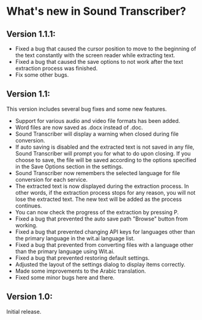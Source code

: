 # What's new in Sound Transcriber?

## Version 1.1.1:

- Fixed a bug that caused the cursor position to move to the beginning of the text constantly with the screen reader while extracting text.
- Fixed a bug that caused the save options to not work after the text extraction process was finished.
- Fix some other bugs.

## Version 1.1:

This version includes several bug fixes and some new features.

- Support for various audio and video file formats has been added.
- Word files are now saved as .docx instead of .doc.
- Sound Transcriber will display a warning when closed during file conversion.
- If auto saving is disabled and the extracted text is not saved in any file, Sound Transcriber will prompt you for what to do upon closing. If you choose to save, the file will be saved according to the options specified in the Save Options section in the settings.
- Sound Transcriber now remembers the selected language for file conversion for each service.
- The extracted text is now displayed during the extraction process. In other words, if the extraction process stops for any reason, you will not lose the extracted text. The new text will be added as the process continues.
- You can now check the progress of the extraction by pressing P.
- Fixed a bug that prevented the auto save path "Browse" button from working.
- Fixed a bug that prevented changing API keys for languages other than the primary language in the wit.ai language list.
- Fixed a bug that prevented from converting files with a language other than the primary language using Wit.ai.
- Fixed a bug that prevented restoring default settings.
- Adjusted the layout of the settings dialog to display items correctly.
- Made some improvements to the Arabic translation.
- Fixed some minor bugs here and there.

## Version 1.0:

Initial release.